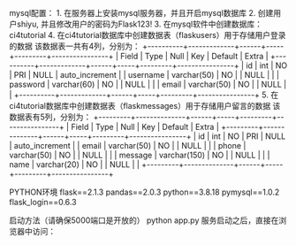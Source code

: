 mysql配置：
    1. 在服务器上安装mysql服务器，并且开启mysql数据库
    2. 创建用户shiyu, 并且修改用户的密码为Flask123!
    3. 在mysql软件中创建数据库：ci4tutorial
    4. 在ci4tutorial数据库中创建数据表（flaskusers）用于存储用户登录的数据
        该数据表一共有4列，分别为：
        +----------+-------------+------+-----+---------+----------------+
        | Field    | Type        | Null | Key | Default | Extra          |
        +----------+-------------+------+-----+---------+----------------+
        | id       | int         | NO   | PRI | NULL    | auto_increment |
        | username | varchar(50) | NO   |     | NULL    |                |
        | password | varchar(60) | NO   |     | NULL    |                |
        | email    | varchar(50) | NO   |     | NULL    |                |
        +----------+-------------+------+-----+---------+----------------+
    5. 在ci4tutorial数据库中创建数据表（flaskmessages）用于存储用户留言的数据
        该数据表有5列，分别为：
        +---------+--------------+------+-----+---------+----------------+
        | Field   | Type         | Null | Key | Default | Extra          |
        +---------+--------------+------+-----+---------+----------------+
        | id      | int          | NO   | PRI | NULL    | auto_increment |
        | email   | varchar(50)  | NO   |     | NULL    |                |
        | phone   | varchar(50)  | NO   |     | NULL    |                |
        | message | varchar(150) | NO   |     | NULL    |                |
        | name    | varchar(20)  | NO   |     | NULL    |                |
        +---------+--------------+------+-----+---------+----------------+


PYTHON环境
    flask==2.1.3
    pandas==2.0.3
    python==3.8.18
    pymysql==1.0.2
    flask_login==0.6.3

启动方法（请确保5000端口是开放的）
    python app.py
    服务启动之后，直接在浏览器中访问：